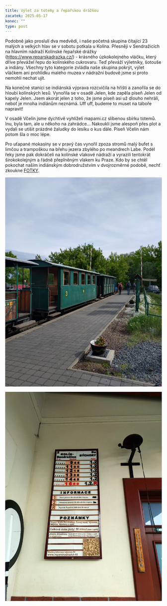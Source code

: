 ```yaml
---
title: Výlet za totemy a řepařskou drážkou
zacatek: 2025-05-17
konec: ""
type: post
---
```

Podobně jako proslulí dva medvědi, i naše početná skupina čítající 23 malých a velkých hlav se v sobotu potkala u Kolína. Přesněji v Sendražicích na hlavním nádraží Kolínské řepařské drážky (<https://www.reparskadrazka.cz/>) - krásného úzkokolejného vláčku, který dříve převážel řepu do kolínského cukrovaru. Teď převáží výletníky, šotouše a indiány. Všechny tyto kategorie zvládla naše skupina pokrýt, výlet vláčkem ani prohlídku malého muzea v nádražní budově jsme si proto nemohli nechat ujít.

Na konečné stanici se indiánská výprava rozcvičila na hřišti a zanořila se do hloubi kolínských lesů. Vynořila se v osadě Jelen, kde zapěla píseň Jelen od kapely Jelen. Jsem akorát jelen z toho, že jsme píseň asi už dlouho nehráli, neboť je mnoha indiánům neznámá. Uff uff, budeme to muset na táboře napravit!

V osadě Včelín jsme dychtivě vyhlíželi mapami.cz slíbenou sbírku totemů. Inu, byla tam, ale u někoho na zahrádce... Nakoukli jsme alespoň přes plot a vydali se utišit prázdné žaludky do lesíku o kus dále. Píseň Včelín nám potom šla o moc lépe.

Pro uťapané mokasíny se v pravý čas vynořil zpoza stromů malý bufet s limčou a trampoškou na břehu jezera zbylého po meandrech Labe. Podél řeky jsme pak dokráčeli na kolínské vlakové nádraží a vyrazili tentokrát širokokolejným a řádně přeplněným vlakem ku Praze. Kdo by se chtěl pokochat naším indiánským dobrodružstvím v dvojrozměrné podobě, nechť zkoukne [FOTKY](https://eu.zonerama.com/vlci-keblany/1303470?secret=R29V8G02MMYv0gPl94klH1g49&count=46).

![](20250517_092757.jpg)

![](20250517_091733.jpg)